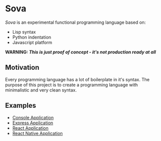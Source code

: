 # Sova

<i>Sova</i> is an experimental functional programming language based on:

-   Lisp syntax
-   Python indentation
-   Javascript platform

**WARNING: _This is just proof of concept - it's not production ready at all_**

## Motivation

Every programming language has a lot of boilerplate in it's syntax. The purpose of this project is to create a programming language with minimalistic and very clean syntax.

## Examples

-   [Console Application](/example/console)
-   [Express Application](/example/express)
-   [React Application](/example/react)
-   [React Native Application](/example/react-native)

